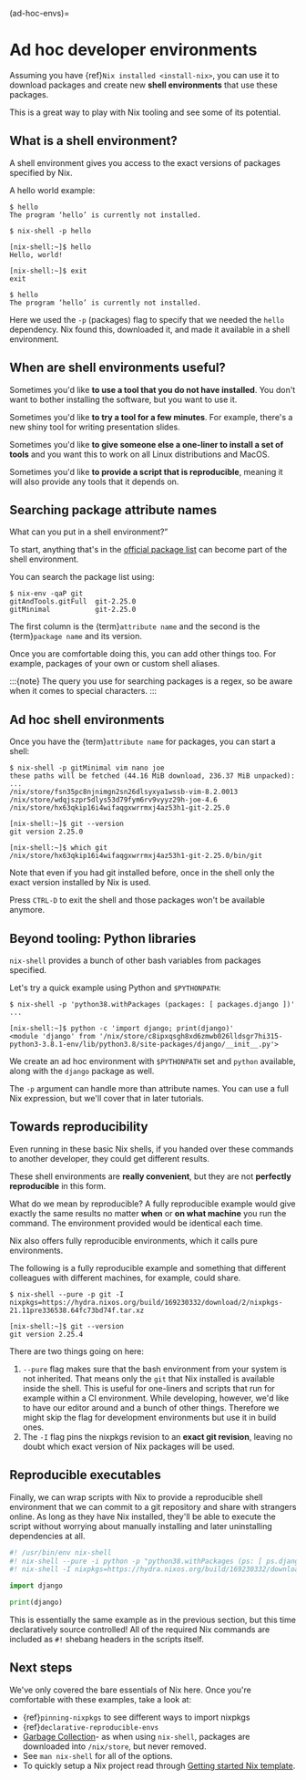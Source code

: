 (ad-hoc-envs)=

# Ad hoc developer environments

Assuming you have {ref}`Nix installed <install-nix>`, you can use it
to download packages and create new **shell environments** that use these packages.

This is a great way to play with Nix tooling and see some of its potential.

## What is a shell environment?

A shell environment gives you access to the exact versions of packages specified by Nix.

A hello world example:

```shell-session
$ hello
The program ‘hello’ is currently not installed.

$ nix-shell -p hello

[nix-shell:~]$ hello
Hello, world!

[nix-shell:~]$ exit
exit

$ hello
The program ‘hello’ is currently not installed.
```

Here we used the `-p` (packages) flag to specify that we needed the `hello` dependency. Nix found this, downloaded it, and made it available in a shell environment.

## When are shell environments useful?

Sometimes you'd like **to use a tool that you do not have installed**. You don't want to
bother installing the software, but you want to use it.

Sometimes you'd like **to try a tool for a few minutes**. For example, there's a new shiny
tool for writing presentation slides.

Sometimes you'd like **to give someone else a one-liner to install a set of tools** and you want this to work on all Linux distributions and MacOS.

Sometimes you'd like **to provide a script that is reproducible**, meaning it will also provide any tools that it depends on.

## Searching package attribute names

What can you put in a shell environment?”

To start, anything that's in the [official package list](https://nixos.org/nixos/packages.html) can become part of the shell environment.

You can search the package list using:

```shell-session
$ nix-env -qaP git
gitAndTools.gitFull  git-2.25.0
gitMinimal           git-2.25.0
```

The first column is the {term}`attribute name` and the second is the {term}`package name` and its version.

Once you are comfortable doing this, you can add other things too.
For example, packages of your own or custom shell aliases.

:::{note}
The query you use for searching packages is a regex, so be aware when it comes to special characters.
:::

## Ad hoc shell environments

Once you have the {term}`attribute name` for packages, you can start a shell:

```shell-session
$ nix-shell -p gitMinimal vim nano joe
these paths will be fetched (44.16 MiB download, 236.37 MiB unpacked):
...
/nix/store/fsn35pc8njnimgn2sn26dlsyxya1wssb-vim-8.2.0013
/nix/store/wdqjszpr5dlys53d79fym6rv9vyyz29h-joe-4.6
/nix/store/hx63qkip16i4wifaqgxwrrmxj4az53h1-git-2.25.0

[nix-shell:~]$ git --version
git version 2.25.0

[nix-shell:~]$ which git
/nix/store/hx63qkip16i4wifaqgxwrrmxj4az53h1-git-2.25.0/bin/git
```

Note that even if you had git installed before, once in the shell only the exact version installed by Nix is used.

Press `CTRL-D` to exit the shell and those packages won't be available anymore.

## Beyond tooling: Python libraries

`nix-shell` provides a bunch of other bash variables from packages specified.

Let's try a quick example using Python and `$PYTHONPATH`:

```shell-session
$ nix-shell -p 'python38.withPackages (packages: [ packages.django ])'
...

[nix-shell:~]$ python -c 'import django; print(django)'
<module 'django' from '/nix/store/c8ipxqsgh8xd6zmwb026lldsgr7hi315-python3-3.8.1-env/lib/python3.8/site-packages/django/__init__.py'>
```

We create an ad hoc environment with `$PYTHONPATH` set and `python` available, along with the `django` package as well.

The `-p` argument can handle more than attribute names. You can use a full Nix expression, but we'll cover that in later tutorials.

## Towards reproducibility

Even running in these basic Nix shells, if you handed over these commands to another developer, they could get different results.

These shell environments are **really convenient**, but they are not **perfectly reproducible** in this form.

What do we mean by reproducible? A fully reproducible example would give exactly the same results no matter **when** or **on what machine** you run the command.
The environment provided would be identical each time.

Nix also offers fully reproducible environments, which it calls pure environments.

The following is a fully reproducible example and something that different colleagues with different machines, for example, could share.

```shell-session
$ nix-shell --pure -p git -I nixpkgs=https://hydra.nixos.org/build/169230332/download/2/nixpkgs-21.11pre336538.64fc73bd74f.tar.xz

[nix-shell:~]$ git --version
git version 2.25.4
```

There are two things going on here:

1. `--pure` flag makes sure that the bash environment from your system is not inherited. That means only the `git` that Nix installed is available inside the shell.
   This is useful for one-liners and scripts that run for example within a CI environment. While developing, however, we'd like to have our editor around and a bunch of other things. Therefore we might skip the flag for development environments but use it in build ones.
2. The `-I` flag pins the nixpkgs revision to an **exact git revision**, leaving no doubt which exact version of Nix packages will be used.

## Reproducible executables

Finally, we can wrap scripts with Nix to provide a reproducible shell environment that we can commit to a git repository
and share with strangers online. As long as they have Nix installed, they'll be able to execute the script without worrying about manually installing and later uninstalling dependencies at all.

```python
#! /usr/bin/env nix-shell
#! nix-shell --pure -i python -p "python38.withPackages (ps: [ ps.django ])"
#! nix-shell -I nixpkgs=https://hydra.nixos.org/build/169230332/download/2/nixpkgs-21.11pre336538.64fc73bd74f.tar.xz

import django

print(django)
```

This is essentially the same example as in the previous section, but this time declaratively source controlled! All of the required Nix commands are included as `#!` shebang headers in the scripts itself.

## Next steps

We've only covered the bare essentials of Nix here. Once you're comfortable with these examples, take a look at:

- {ref}`pinning-nixpkgs` to see different ways to import nixpkgs
- {ref}`declarative-reproducible-envs`
- [Garbage Collection](https://nixos.org/manual/nix/stable/package-management/garbage-collection.html)- as when using `nix-shell`, packages are downloaded into `/nix/store`, but never removed.
- See `man nix-shell` for all of the options.
- To quickly setup a Nix project read through
  [Getting started Nix template](https://github.com/nix-dot-dev/getting-started-nix-template).
